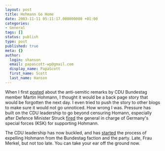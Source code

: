 ```yaml
---
layout: post
title: Hohmann Go Home
date: 2003-11-11 05:11:17.000000000 +01:00
categories:
- General
tags: []
status: publish
type: post
published: true
meta: {}
author:
  login: shanson
  email: papascott-wp@gmail.com
  display_name: PapaScott
  first_name: Scott
  last_name: Hanson
---
```

<p>When I first <a title="PapaScott: Not-so-latent Antisemitism" href="http://www.papascott.de/2003/10/31/2674.php">posted</a> about the anti-semitic remarks by CDU Bundestag member Martin Hohmann, I thought it would be a back page story that would be forgotten the next day. I even tried to push the story to other blogs to make sure it would not go unnoticed. How wrong I was. Pressure has built on the CDU leadership to go beyond censuring Homann, especially after Defence Minister Struck <a title="BBC NEWS | Europe | German forces 'not anti-Semitic'" href="http://news.bbc.co.uk/2/hi/europe/3245039.stm">fired</a> the general in charge of Germany's special forces (KSK) for supporting Hohmann. </p>
<p>The CDU leadership has now buckled, and has  <a title="BBC NEWS | Europe | Party expels MP over Jewish row" href="http://news.bbc.co.uk/2/hi/europe/3259179.stm">started</a> the process of expelling Hohmann from the Bundestag faction and the party. Late, Frau Merkel, but not too late. You can take your ear off the ground now.</p>
